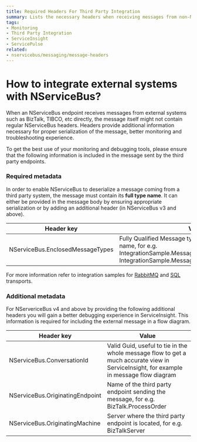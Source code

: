 ```yaml
---
title: Required Headers For Third Party Integration
summary: Lists the necessary headers when receiving messages from non-NSB endpoints for better monitoring.
tags:
- Monitoring
- Third Party Integration
- ServiceInsight
- ServicePulse
related:
- nservicebus/messaging/message-headers
---
```


# How to integrate external systems with NServiceBus?

When an NServiceBus endpoint receives messages from external systems such as BizTalk, TIBCO, etc directly, the message itself might not contain regular NServiceBus headers. Headers provide additional information necessary for proper serialization of the message, better monitoring and troubleshooting experience.

To get the best use of your monitoring and debugging tools, please ensure that the following information is included in the message sent by the third party endpoints. 

### Required metadata

In order to enable NServiceBus to deserialize a message coming from a third party system, the message must contain its **full type name**. It can either be provided in the message body by ensuring appropriate serialization or by adding an additional header (in NServiceBus v3 and above).

Header key  | Value
------------- | -------------
NServiceBus.EnclosedMessageTypes  | Fully Qualified Message type including the assembly name, for e.g. IntegrationSample.Messages.Commands.ProcessOrder, IntegrationSample.Messages

For more information refer to integration samples for [RabbitMQ](/samples/rabbitmq/native-integration/) and [SQL](/samples/sqltransport/native-integration/) transports.


### Additional metadata 

For NServericeBus v4 and above by providing the following additional headers you will gain a better debugging experience in ServiceInsight. This information is required for including the external message in a flow diagram.

Header key  | Value
------------- | -------------
NServiceBus.ConversationId  | Valid Guid, useful to tie in the whole message flow to get a much accurate view in ServiceInsight, for example in message flow diagram
NServiceBus.OriginatingEndpoint  | Name of the third party endpoint sending the message, for e.g. BizTalk.ProcessOrder
NServiceBus.OriginatingMachine  | Server where the third party endpoint is located, for e.g. BizTalkServer
